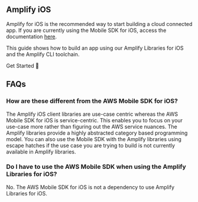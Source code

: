 ## Amplify iOS

<amplify-callout warning>

Amplify for iOS is the recommended way to start building a cloud connected app. If you are currently using the Mobile SDK for iOS, access the documentation [here](~/sdk/sdk.md).

</amplify-callout>

This guide shows how to build an app using our Amplify Libraries for iOS and the Amplify CLI toolchain.

<docs-internal-link-button href="~/lib/project-setup/prereq.md">
  <span slot="text">Get Started 🚀</span>
</docs-internal-link-button>

## FAQs

### How are these different from the AWS Mobile SDK for iOS?
The Amplify iOS client libraries are use-case centric whereas the AWS Mobile SDK for iOS is service-centric. This enables you to focus on your use-case more rather than figuring out the AWS service nuances. The Amplify libraries provide a highly abstracted category based programming model. You can also use the Mobile SDK with the Amplify libraries using escape hatches if the use case you are trying to build is not currently available in Amplify libraries.

### Do I have to use the AWS Mobile SDK when using the Amplify Libraries for iOS?
No. The AWS Mobile SDK for iOS is not a dependency to use Amplify Libraries for iOS. 

